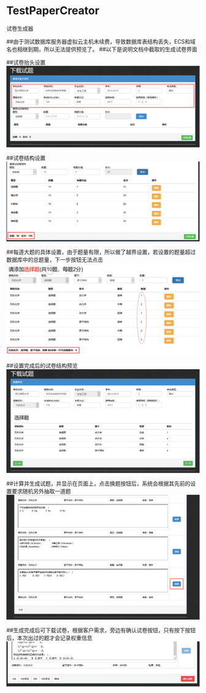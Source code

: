 # TestPaperCreator
试卷生成器

##由于测试数据库服务器虚拟云主机未续费，导致数据库表结构丢失，ECS和域名也相继到期，所以无法提供预览了。
##以下是说明文档中截取的生成试卷界面

##试卷抬头设置
![title](https://github.com/LyleLeo/TestPaperCreator/blob/master/pic/1.png)

##试卷结构设置
![sructure](https://github.com/LyleLeo/TestPaperCreator/blob/master/pic/2.png)

##每道大题的具体设置，由于题量有限，所以做了越界设置，若设置的题量超过数据库中的总题量，下一步按钮无法点击
![title](https://github.com/LyleLeo/TestPaperCreator/blob/master/pic/3.png)

##设置完成后的试卷结构预览
![title](https://github.com/LyleLeo/TestPaperCreator/blob/master/pic/4.png)

##计算并生成试题，并显示在页面上，点击换题按钮后，系统会根据其先前的设置要求随机另外抽取一道题
![title](https://github.com/LyleLeo/TestPaperCreator/blob/master/pic/5.png)

##生成完成后可下载试卷，根据客户需求，旁边有确认试卷按钮，只有按下按钮后，本次出过的题才会记录权重信息
![title](https://github.com/LyleLeo/TestPaperCreator/blob/master/pic/6.png)

